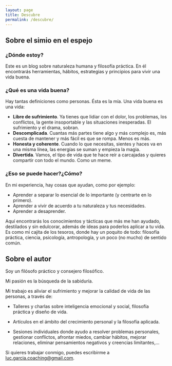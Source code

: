 ```yaml
---
layout: page
title: Descubre
permalink: /descubre/
---
```

## Sobre el simio en el espejo
### ¿Dónde estoy?
Este es un blog sobre naturaleza humana y filosofía práctica. En él encontrarás  herramientas, hábitos, estrategias y principios para vivir una vida buena.

### ¿Qué es una vida buena?
Hay tantas definiciones como personas. Ésta es la mía.
Una vida buena es una vida:
* **Libre de sufrimiento**. Ya tienes que lidiar con el dolor, los problemas, los conflictos, la gente insoportable y las situaciones inesperadas. El sufrimiento y el drama, sobran.
* **Descomplicada**. Cuantas más partes tiene algo y más complejo es, más cuesta de mantener y más fácil es que se rompa. Menos es más.
* **Honesta y coherente**. Cuando lo que necesitas, sientes y haces va en una misma línea, las energías se suman y empieza la magia.
* **Divertida**. Vamos, el tipo de vida que te hace reír a carcajadas y quieres compartir con todo el mundo. Como un meme.

### ¿Eso se puede hacer?¿Cómo?
En mi experiencia, hay cosas que ayudan, como por ejemplo:
* Aprender a separar lo esencial de lo importante (y centrarte en lo primero).
* Aprender a vivir de acuerdo a tu naturaleza y tus necesidades.
* Aprender a desaprender.

Aquí encontrarás los conocimientos y tácticas que más me han ayudado, destilados y sin edulcorar, además de ideas para poderlos aplicar a tu vida. Es como mi cajita de los tesoros, donde hay un poquito de todo: filosofía práctica, ciencia, psicología, antropología, y un poco (no mucho) de sentido común.


## Sobre el autor

Soy un filósofo práctico y consejero filosófico.

Mi pasión es la búsqueda de la sabiduría.

Mi trabajo es aliviar el sufrimiento y mejorar la calidad de vida de las personas, a través de:

* Talleres y charlas sobre inteligencia emocional y social, filosofía práctica y diseño de vida.

* Artículos en el ámbito del crecimiento personal y la filosofía aplicada.

* Sesiones individuales donde ayudo a resolver problemas personales, gestionar conflictos, afrontar miedos, cambiar hábitos, mejorar relaciones, eliminar pensamientos negativos y creencias limitantes,...

Si quieres trabajar conmigo, puedes escribirme a <luc.garcia.coaching@gmail.com>.
